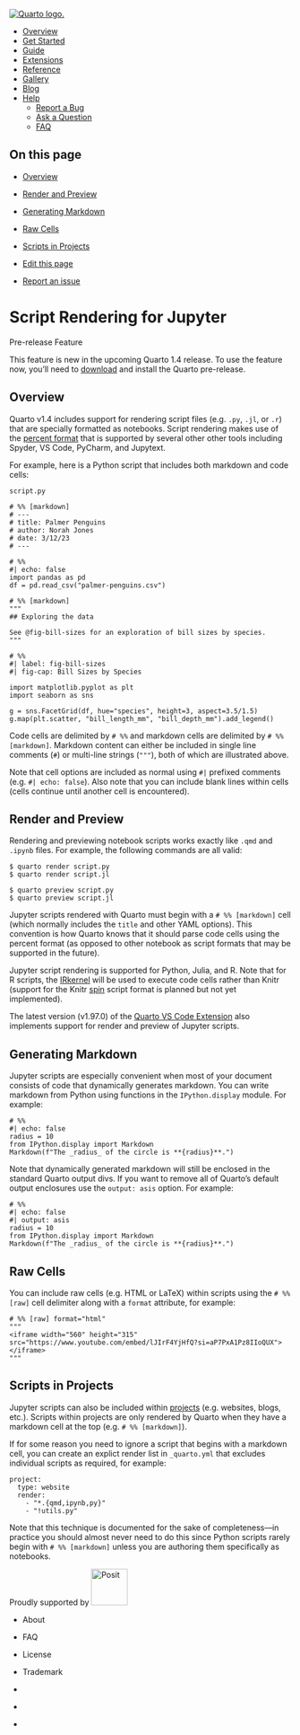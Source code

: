 <a href="../../../index.html"
class="navbar-brand navbar-brand-logo"><img src="../../../quarto.png"
class="navbar-logo" alt="Quarto logo." /></a>

<span class="navbar-toggler-icon"></span>

-   <a href="../../../index.html" class="nav-link"><span
    class="menu-text">Overview</span></a>
-   <a href="../../../docs/get-started/index.html" class="nav-link"><span
    class="menu-text">Get Started</span></a>
-   <a href="../../../docs/guide/index.html" class="nav-link"><span
    class="menu-text">Guide</span></a>
-   <a href="../../../docs/extensions/index.html" class="nav-link"><span
    class="menu-text">Extensions</span></a>
-   <a href="../../../docs/reference/index.html" class="nav-link"><span
    class="menu-text">Reference</span></a>
-   <a href="../../../docs/gallery/index.html" class="nav-link"><span
    class="menu-text">Gallery</span></a>
-   <a href="../../../docs/blog/index.html" class="nav-link"><span
    class="menu-text">Blog</span></a>
-   <a href="#" id="nav-menu-help" class="nav-link dropdown-toggle"
    role="button" data-bs-toggle="dropdown" aria-expanded="false"><span
    class="menu-text">Help</span></a>
    -   <a href="https://github.com/quarto-dev/quarto-cli/issues"
        class="dropdown-item"><em></em> <span class="dropdown-text">Report a
        Bug</span></a>
    -   <a href="https://github.com/quarto-dev/quarto-cli/discussions"
        class="dropdown-item"><em></em> <span class="dropdown-text">Ask a
        Question</span></a>
    -   <a href="../../../docs/faq/index.html" class="dropdown-item"><em></em>
        <span class="dropdown-text">FAQ</span></a>

<a href="https://twitter.com/quarto_pub"
class="quarto-navigation-tool px-1" aria-label="Quarto Twitter"
title="Quarto Twitter"><em></em></a>
<a href="https://github.com/quarto-dev/quarto-cli"
class="quarto-navigation-tool px-1" aria-label="Quarto GitHub"
title="Quarto GitHub"><em></em></a>
<a href="https://quarto.org/docs/blog/index.xml"
class="quarto-navigation-tool px-1" aria-label="Quarto Blog RSS"
title="Quarto Blog RSS"><em></em></a>

## On this page

-   <a href="#overview" id="toc-overview" class="nav-link active"
    data-scroll-target="#overview">Overview</a>
-   <a href="#render-and-preview" id="toc-render-and-preview"
    class="nav-link" data-scroll-target="#render-and-preview">Render and
    Preview</a>
-   <a href="#generating-markdown" id="toc-generating-markdown"
    class="nav-link" data-scroll-target="#generating-markdown">Generating
    Markdown</a>
-   <a href="#raw-cells" id="toc-raw-cells" class="nav-link"
    data-scroll-target="#raw-cells">Raw Cells</a>
-   <a href="#scripts-in-projects" id="toc-scripts-in-projects"
    class="nav-link" data-scroll-target="#scripts-in-projects">Scripts in
    Projects</a>

-   <a
    href="https://github.com/quarto-dev/quarto-web/edit/main/docs/prerelease/1.4/script.qmd"
    class="toc-action"><em></em>Edit this page</a>
-   <a href="https://github.com/quarto-dev/quarto-cli/issues/new/choose"
    class="toc-action"><em></em>Report an issue</a>

# Script Rendering for Jupyter

Pre-release Feature

This feature is new in the upcoming Quarto 1.4 release. To use the
feature now, you’ll need to
[download](https://quarto.org/docs/download/prerelease) and install the
Quarto pre-release.

## Overview

Quarto v1.4 includes support for rendering script files (e.g. `.py`,
`.jl`, or `.r`) that are specially formatted as notebooks. Script
rendering makes use of the [percent
format](https://jupytext.readthedocs.io/en/latest/formats-scripts.html)
that is supported by several other other tools including Spyder, VS
Code, PyCharm, and Jupytext.

For example, here is a Python script that includes both markdown and
code cells:

    script.py

    # %% [markdown] 
    # ---
    # title: Palmer Penguins
    # author: Norah Jones
    # date: 3/12/23
    # ---

    # %% 
    #| echo: false
    import pandas as pd
    df = pd.read_csv("palmer-penguins.csv")

    # %% [markdown]
    """
    ## Exploring the data

    See @fig-bill-sizes for an exploration of bill sizes by species.
    """

    # %% 
    #| label: fig-bill-sizes
    #| fig-cap: Bill Sizes by Species

    import matplotlib.pyplot as plt
    import seaborn as sns

    g = sns.FacetGrid(df, hue="species", height=3, aspect=3.5/1.5)
    g.map(plt.scatter, "bill_length_mm", "bill_depth_mm").add_legend()

Code cells are delimited by `# %%` and markdown cells are delimited by
`# %% [markdown]`. Markdown content can either be included in single
line comments (`#`) or multi-line strings (`"""`), both of which are
illustrated above.

Note that cell options are included as normal using `#|` prefixed
comments (e.g. `#| echo: false`). Also note that you can include blank
lines within cells (cells continue until another cell is encountered).

## Render and Preview

Rendering and previewing notebook scripts works exactly like `.qmd` and
`.ipynb` files. For example, the following commands are all valid:

    $ quarto render script.py
    $ quarto render script.jl

    $ quarto preview script.py
    $ quarto preview script.jl

Jupyter scripts rendered with Quarto must begin with a `# %% [markdown]`
cell (which normally includes the `title` and other YAML options). This
convention is how Quarto knows that it should parse code cells using the
percent format (as opposed to other notebook as script formats that may
be supported in the future).

Jupyter script rendering is supported for Python, Julia, and R. Note
that for R scripts, the [IRkernel](https://irkernel.github.io) will be
used to execute code cells rather than Knitr (support for the Knitr
[spin](https://bookdown.org/yihui/rmarkdown-cookbook/spin.html) script
format is planned but not yet implemented).

The latest version (v1.97.0) of the [Quarto VS Code
Extension](https://marketplace.visualstudio.com/items?itemName=quarto.quarto)
also implements support for render and preview of Jupyter scripts.

## Generating Markdown

Jupyter scripts are especially convenient when most of your document
consists of code that dynamically generates markdown. You can write
markdown from Python using functions in the `IPython.display` module.
For example:

    # %%
    #| echo: false
    radius = 10
    from IPython.display import Markdown
    Markdown(f"The _radius_ of the circle is **{radius}**.")

Note that dynamically generated markdown will still be enclosed in the
standard Quarto output divs. If you want to remove all of Quarto’s
default output enclosures use the `output: asis` option. For example:

    # %%
    #| echo: false
    #| output: asis
    radius = 10
    from IPython.display import Markdown
    Markdown(f"The _radius_ of the circle is **{radius}**.")

## Raw Cells

You can include raw cells (e.g. HTML or LaTeX) within scripts using the
`# %% [raw]` cell delimiter along with a `format` attribute, for
example:

    # %% [raw] format="html"
    """
    <iframe width="560" height="315" src="https://www.youtube.com/embed/lJIrF4YjHfQ?si=aP7PxA1Pz8IIoQUX"></iframe>
    """

## Scripts in Projects

Jupyter scripts can also be included within
[projects](../../../docs/projects/quarto-projects.html) (e.g. websites,
blogs, etc.). Scripts within projects are only rendered by Quarto when
they have a markdown cell at the top (e.g. `# %% [markdown]`).

If for some reason you need to ignore a script that begins with a
markdown cell, you can create an explict render list in `_quarto.yml`
that excludes individual scripts as required, for example:

    project:
      type: website
      render:
        - "*.{qmd,ipynb,py}"
        - "!utils.py"

Note that this technique is documented for the sake of completeness—in
practice you should almost never need to do this since Python scripts
rarely begin with `# %% [markdown]` unless you are authoring them
specifically as notebooks.

Proudly supported by [<img
src="https://www.rstudio.com/assets/img/posit-logo-fullcolor-TM.svg"
class="img-fluid" width="65" alt="Posit" />](https://posit.co)

-   <a href="../../../about.html" class="nav-link"></a>

    About

-   <a href="../../../docs/faq/index.html" class="nav-link"></a>

    FAQ

-   <a href="../../../license.html" class="nav-link"></a>

    License

-   <a href="../../../trademark.html" class="nav-link"></a>

    Trademark

-   <a href="https://twitter.com/quarto_pub" class="nav-link"><em></em></a>
-   <a href="https://github.com/quarto-dev/quarto-cli"
    class="nav-link"><em></em></a>
-   <a href="https://quarto.org/docs/blog/index.xml"
    class="nav-link"><em></em></a>
